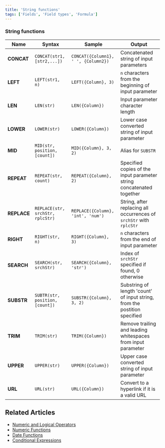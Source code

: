 ```yaml
---
title: 'String functions'
tags: ['Fields', 'Field types', 'Formula']
---
```



### String functions

| Name        | Syntax                           | Sample                              | Output                                                                    |
|-------------|----------------------------------|-------------------------------------|---------------------------------------------------------------------------|
| **CONCAT**  | `CONCAT(str1, [str2,...])`       | `CONCAT({Column1}, ' ', {Column2})` | Concatenated string of input parameters                                   |
| **LEFT**    | `LEFT(str1, n)`                  | `LEFT({Column}, 3)`                 | `n` characters from the beginning of input parameter                      |
| **LEN**     | `LEN(str)`                       | `LEN({Column})`                     | Input parameter character length                                          |
| **LOWER**   | `LOWER(str)`                     | `LOWER({Column})`                   | Lower case converted string of input parameter                            |
| **MID**     | `MID(str, position, [count])`    | `MID({Column}, 3, 2)`               | Alias for `SUBSTR`                                                        |
| **REPEAT**  | `REPEAT(str, count)`             | `REPEAT({Column}, 2)`               | Specified copies of the input parameter string concatenated together      |
| **REPLACE** | `REPLACE(str, srchStr, rplcStr)` | `REPLACE({Column}, 'int', 'num')`   | String, after replacing all occurrences of `srchStr` with `rplcStr`       |
| **RIGHT**   | `RIGHT(str, n)`                  | `RIGHT({Column}, 3)`                | `n` characters from the end of input parameter                            |
| **SEARCH**  | `SEARCH(str, srchStr)`           | `SEARCH({Column}, 'str')`           | Index of `srchStr` specified if found, 0 otherwise                        |
| **SUBSTR**  | `SUBTR(str, position, [count])`  | `SUBSTR({Column}, 3, 2)`            | Substring of length 'count' of input string, from the postition specified |
| **TRIM**    | `TRIM(str)`                      | `TRIM({Column})`                    | Remove trailing and leading whitespaces from input parameter              |
| **UPPER**   | `UPPER(str)`                     | `UPPER({Column})`                   | Upper case converted string of input parameter                            |
| **URL**     | `URL(str)`                       | `URL({Column})`                     | Convert to a hyperlink if it is a valid URL                               |


## Related Articles
- [Numeric and Logical Operators](015.operators.md)
- [Numeric Functions](020.numeric-functions.md)
- [Date Functions](040.date-functions.md)
- [Conditional Expressions](050.conditional-expressions.md)



